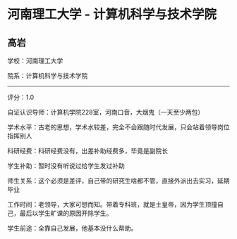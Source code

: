 # 河南理工大学 - 计算机科学与技术学院

## 高岩

学校：河南理工大学

院系：计算机科学与技术学院

* * *

评分：1.0

自证认识导师：计算机学院228室，河南口音，大烟鬼（一天至少两包）

学术水平：古老的思想，学术水较差，完全不会跟随时代发展，只会站着领导岗位指挥别人

科研经费：科研经费没有，出差补助经费多，毕竟是副院长

学生补助：暂时没有听说过给学生发过补助

师生关系：这个必须是差评，自己带的研究生啥都不管，直接外派出去实习，延期毕业

工作时间：老领导，大家可想而知。带着专科班，就是土皇帝，因为学生顶撞自己，最后以学生旷课的原因开除学生。

学生前途：全靠自己发展，他基本没什么帮助。